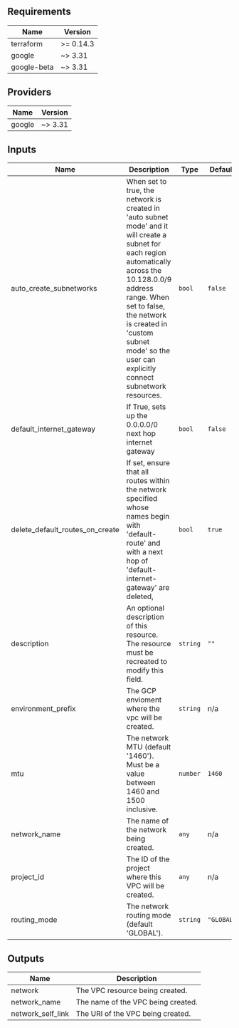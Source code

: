 
<!-- BEGINNING OF PRE-COMMIT-TERRAFORM DOCS HOOK -->
## Requirements

| Name | Version |
|------|---------|
| terraform | >= 0.14.3 |
| google | ~> 3.31 |
| google-beta | ~> 3.31 |

## Providers

| Name | Version |
|------|---------|
| google | ~> 3.31 |

## Inputs

| Name | Description | Type | Default | Required |
|------|-------------|------|---------|:--------:|
| auto\_create\_subnetworks | When set to true, the network is created in 'auto subnet mode' and it will create a subnet for each region automatically across the 10.128.0.0/9 address range. When set to false, the network is created in 'custom subnet mode' so the user can explicitly connect subnetwork resources. | `bool` | `false` | no |
| default\_internet\_gateway | If True, sets up the 0.0.0.0/0 next hop internet gateway | `bool` | `false` | no |
| delete\_default\_routes\_on\_create | If set, ensure that all routes within the network specified whose names begin with 'default-route' and with a next hop of 'default-internet-gateway' are deleted, | `bool` | `true` | no |
| description | An optional description of this resource. The resource must be recreated to modify this field. | `string` | `""` | no |
| environment\_prefix | The GCP envioment where the vpc will be created. | `string` | n/a | yes |
| mtu | The network MTU (default '1460'). Must be a value between 1460 and 1500 inclusive. | `number` | `1460` | no |
| network\_name | The name of the network being created. | `any` | n/a | yes |
| project\_id | The ID of the project where this VPC will be created. | `any` | n/a | yes |
| routing\_mode | The network routing mode (default 'GLOBAL'). | `string` | `"GLOBAL"` | no |

## Outputs

| Name | Description |
|------|-------------|
| network | The VPC resource being created. |
| network\_name | The name of the VPC being created. |
| network\_self\_link | The URI of the VPC being created. |

<!-- END OF PRE-COMMIT-TERRAFORM DOCS HOOK -->

